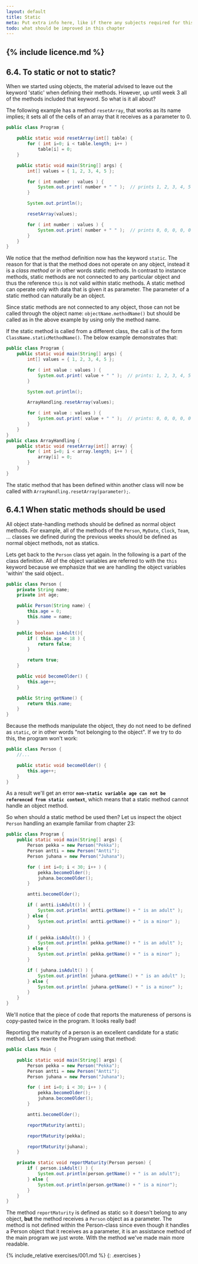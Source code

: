 ```yaml
---
layout: default
title: Static
meta: Put extra info here, like if there any subjects required for this subject
todo: what should be improved in this chapter
---
```

{% include licence.md %}
---
## 6.4. To static or not to static?

When we started using objects, the material advised to leave out the keyword 'static' when defining their methods. However, up until week 3 all of the methods included that keyword. So what is it all about?

The following example has a method `resetArray`, that works as its name implies; it sets all of the cells of an array that it receives as a parameter to 0.

```java
public class Program {

    public static void resetArray(int[] table) {
        for ( int i=0; i < table.length; i++ )
            table[i] = 0;
    }

    public static void main(String[] args) {
        int[] values = { 1, 2, 3, 4, 5 };

        for ( int number : values ) {
            System.out.print( number + " " );  // prints 1, 2, 3, 4, 5
        }

        System.out.println();

        resetArray(values);

        for ( int number : values ) {
            System.out.print( number + " " );  // prints 0, 0, 0, 0, 0
        }
    }
}
```

We notice that the method definition now has the keyword `static`. The reason for that is that the method does not operate on any object, instead it is a *class method* or in other words static methods. In contrast to instance methods, static methods are not connected to any particular object and thus the reference `this` is not valid within static methods. A static method can operate only with data that is given it as parameter. The parameter of a static method can naturally be an object.

Since static methods are not connected to any object, those can not be called through the object name: `objectName.methodName()` but should be called as in the above example by using only the method name.

If the static method is called from a different class, the call is of the form `ClassName.staticMethodName()`. The below example demonstrates that:

```java
public class Program {
    public static void main(String[] args) {
        int[] values = { 1, 2, 3, 4, 5 };

        for ( int value : values ) {
            System.out.print( value + " " );  // prints: 1, 2, 3, 4, 5
        }

        System.out.println();

        ArrayHandling.resetArray(values);

        for ( int value : values ) {
            System.out.print( value + " " );  // prints: 0, 0, 0, 0, 0
        }
    }
}
public class ArrayHandling {
    public static void resetArray(int[] array) {
        for ( int i=0; i < array.length; i++ ) {
            array[i] = 0;
        }
    }
}
```

The static method that has been defined within another class will now be called with `ArrayHandling.resetArray(parameter);`.

## 6.4.1 When static methods should be used

All object state-handling methods should be defined as normal object methods. For example, all of the methods of the `Person`, `MyDate`, `Clock`, `Team`, ... classes we defined during the previous weeks should be defined as normal object methods, not as statics.

Lets get back to the `Person` class yet again. In the following is a part of the class definition. All of the object variables are referred to with the `this` keyword because we emphasize that we are handling the object variables 'within' the said object..

```java
public class Person {
    private String name;
    private int age;

    public Person(String name) {
        this.age = 0;
        this.name = name;
    }

    public boolean isAdult(){
        if ( this.age < 18 ) {
            return false;
        }

        return true;
    }

    public void becomeOlder() {
        this.age++;
    }

    public String getName() {
        return this.name;
    }
}
```

Because the methods manipulate the object, they do not need to be defined as `static`, or in other words "not belonging to the object". If we try to do this, the program won't work:

```java
public class Person {
    //...

    public static void becomeOlder() {
        this.age++;
    }
}
```

As a result we'll get an error **`non-static variable age can not be referenced from static context`**, which means that a static method cannot handle an object method.

So when should a static method be used then? Let us inspect the object `Person` handling an example familiar from chapter 23:

```java
public class Program {
    public static void main(String[] args) {
        Person pekka = new Person("Pekka");
        Person antti = new Person("Antti");
        Person juhana = new Person("Juhana");

        for ( int i=0; i < 30; i++ ) {
            pekka.becomeOlder();
            juhana.becomeOlder();
        }

        antti.becomeOlder();

        if ( antti.isAdult() ) {
            System.out.println( antti.getName() + " is an adult" );
        } else {
            System.out.println( antti.getName() + " is a minor" );
        }

        if ( pekka.isAdult() ) {
            System.out.println( pekka.getName() + " is an adult" );
        } else {
            System.out.println( pekka.getName() + " is a minor" );
        }

        if ( juhana.isAdult() ) {
            System.out.println( juhana.getName() + " is an adult" );
        } else {
            System.out.println( juhana.getName() + " is a minor" );
        }
    }
}
```

We'll notice that the piece of code that reports the matureness of persons is copy-pasted twice in the program. It looks really bad!

Reporting the maturity of a person is an excellent candidate for a static method. Let's rewrite the Program using that method:

```java
public class Main {

    public static void main(String[] args) {
        Person pekka = new Person("Pekka");
        Person antti = new Person("Antti");
        Person juhana = new Person("Juhana");

        for ( int i=0; i < 30; i++ ) {
            pekka.becomeOlder();
            juhana.becomeOlder();
        }

        antti.becomeOlder();

        reportMaturity(antti);

        reportMaturity(pekka);

        reportMaturity(juhana);
    }

    private static void reportMaturity(Person person) {
        if ( person.isAdult() ) {
            System.out.println(person.getName() + " is an adult");
        } else {
            System.out.println(person.getName() + " is a minor");
        }
    }
}
```

The method `reportMaturity` is defined as static so it doesn't belong to any object, **but** the method receives a `Person` object as a parameter. The method is not defined within the Person-class since even though it handles a Person object that it receives as a parameter, it is an assistance method of the main program we just wrote. With the method we've made main more readable.

{% include_relative exercises/001.md %}
{: .exercises }
